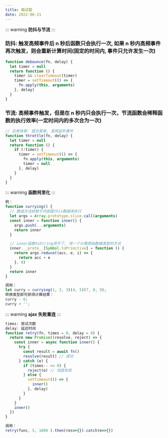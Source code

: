 ```yaml
---
title: 面试题
date: 2022-06-21
---
```


::: warning
**防抖与节流**
:::

### 防抖: 触发高频事件后 n 秒后函数只会执行一次, 如果 n 秒内高频事件再次触发，则会重新计算时间(固定的时间内, 事件只允许发生一次)

```js
function debounce(fn, delay) {
  let timer = null
  return function () {
    timer && clearTimeout(timer)
    timer = setTimeout(() => {
      fn.apply(this, arguments)
    }, delay)
  }
}
```

### 节流: 高频事件触发，但是在 n 秒内只会执行一次，节流函数会稀释函数的执行效率(一定时间内的多次合为一次)

```js
// 应用场景: 提交表单, 高频监听事件
function throttle(fn, delay) {
  let timer = null
  return function () {
    if (!timer) {
      timer = setTimeout(() => {
        fn.apply(this, arguments)
        timer = null
      }, delay)
    }
  }
}
```

::: warning
**函数柯里化**
:::

```js
例：
function currying() {
  // 数组方法依赖于内部是this数据来执行
  let args = Array.prototype.slice.call(arguments)
  const inner = function inner() {
    args.push(...arguments)
    return inner
  }

  // inner函数toString改不了, 改一个计算原始数据类型的方式
  inner.__proto__[Symbol.toPrimitive] = function () {
    return args.reduce((acc, e, i) => {
      return acc + e
    }, 0)
  }
  return inner
}

调用：
let curry = currying(1, 2, 3)(4, 5)(7, 8, 9);
转换类型即可获得计算结果：
curry - 0;
curry + '';
```

::: warning
**ajax 失败重连**
:::

```js
times: 尝试次数
delay: 延迟时间
function retry(fn, times = 0, delay = 0) {
  return new Promise((resolve, reject) => {
    const inner = async function inner() {
      try {
        const result = await fn()
        resolve(result) // 成功
      } catch (e) {
        if (times-- <= 0) {
          reject(e) // 彻底失败
        } else {
          setTimeout(() => {
            inner()
          }, delay)
        }
      }
    }
    inner()
  })
}

调用：
retry(func, 5, 1000 ).then(res=>{}).catch(e=>{})
```
